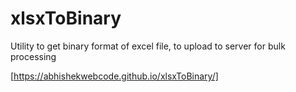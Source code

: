 # xlsxToBinary
Utility to get binary format of excel file, to upload to server for bulk processing

[https://abhishekwebcode.github.io/xlsxToBinary/] 
